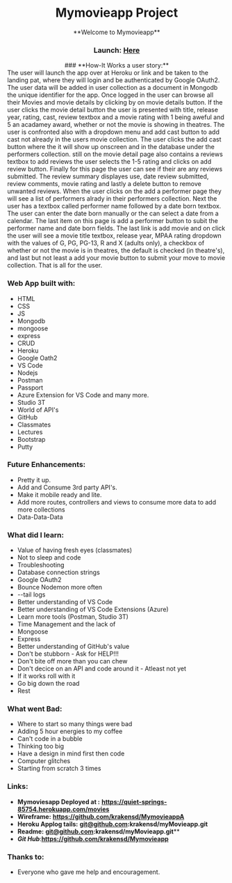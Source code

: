# <center>**Mymovieapp Project**</center>

<center>**Welcome to Mymovieapp**</center>

### <center>Launch: [**Here**](https://quiet-springs-85754.herokuapp.com/movies/)</center>

<center>### **How-It Works a user story:**</center>
The user will launch the app over at Heroku or link and be taken to the landing pat, where they will login and be authenticated by Google OAuth2.  
The user data will be added in user collection as a document in Mongodb the unique identifier for the app. Once logged in the user can browse all their Movies and movie details by clicking by on movie details button.  If the user clicks the movie detail button the user is presented with title, release year, rating, cast, review textbox and a movie rating with 1 being aweful and 5 an acadamey award, whether or not the movie is showing in theatres. The user is confronted also with a dropdown menu and add cast button to add cast not already in the users movie collection. The user clicks the add cast button where the it will show up onscreen and in the database under the performers collection.  still on the movie detail page also contains a reviews textbox to add reviews the user selects the 1-5 rating and clicks on add review button.  Finally for this page the user can see if their are any reviews submitted.  The review summary displayes use, date review submitted, review comments, movie rating and lastly a delete button to remove unwanted reviews. When the user clicks on the add a performer page they will see a list of performers alrady in their performers collection.  Next the user has a textbox called performer name followed by a date born textbox.  The user can enter the date born manually or the can select a date from a calendar.  The last item on this page is add a performer button to subit the performer name and date born fields.  The last link is add movie and on click the user will see a movie title textbox, release year, MPAA rating dropdown with the values of G, PG, PG-13, R and X (adults only), a checkbox of whether or not the movie is in theatres, the default is checked (in theatre's), and last but not least a add your movie button to submit your move to movie collection.   That is all for the user.


### **Web App built with:**
* HTML
* CSS
* JS
* Mongodb
* mongoose
* express
* CRUD
* Heroku
* Google Oath2
* VS Code
* Nodejs
* Postman
* Passport
* Azure Extension for VS Code and many more.
* Studio 3T
* World of API's
* GitHub
* Classmates
* Lectures
* Bootstrap
* Putty


### **Future Enhancements:**
* Pretty it up.
* Add and Consume 3rd party API's.
* Make it mobile ready and lite.
* Add more routes, controllers and views to consume more data to add more collections 
* Data-Data-Data 

### **What did I learn:**
* Value of having fresh eyes (classmates)
* Not to sleep and code
* Troubleshooting
* Database connection strings
* Google OAuth2
* Bounce Nodemon more often
* --tail logs
* Better understanding of VS Code
* Better understanding of VS Code Extensions (Azure)
* Learn more tools (Postman, Studio 3T)
* Time Management and the lack of
* Mongoose
* Express
* Better understanding of GitHub's value
* Don't be stubborn - Ask for HELP!!!
* Don't bite off more than you can chew
* Don't decice on an API and code around it - Atleast not yet
* If it works roll with it
* Go big down the road
* Rest

### ****What** went Bad:**
* Where to start so many things were bad
* Adding 5 hour energies to my coffee
* Can't code in a bubble
* Thinking too big
* Have a design in mind first then code
* Computer glitches
* Starting from scratch 3 times 

### **Links:**
* **Mymoviesapp Deployed at :** **https://quiet-springs-85754.herokuapp.com/movies**
* **Wireframe:** **https://github.com/krakensd/MymovieappA**
* ****Heroku Applog tails**:** **git@github.com:krakensd/myMovieapp.git**
* **Readme:** **git@github.com:krakensd/myMovieapp.git****
* ***Git Hub***:**https://github.com/krakensd/Mymovieapp**


### **Thanks to:**
* Everyone who gave me help and encouragement.
